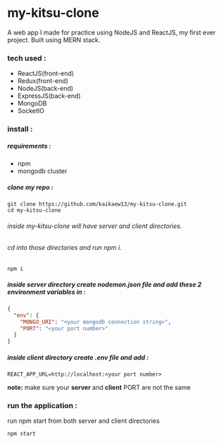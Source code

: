 # my-kitsu-clone

A web app I made for practice using NodeJS and ReactJS, my first ever project.
Built using MERN stack.

### tech used :

- ReactJS(front-end)
- Redux(front-end)
- NodeJS(back-end)
- ExpressJS(back-end)
- MongoDB
- SocketIO

### install :

##### requirements :

- npm
- mongodb cluster

##### clone my repo :

```
git clone https://github.com/kaikaew13/my-kitsu-clone.git
cd my-kitsu-clone
```

###### inside my-kitsu-clone will have server and client directories.

###### cd into those directories and run npm i.

```
npm i
```

##### inside server directory create nodemon.json file and add these 2 environment variables in :

```JSON
{
  "env": {
    "MONGO_URI": "<your mongodb connection string>",
    "PORT": "<your port number>"
  }
}
```

##### inside client directory create .env file and add :

```
REACT_APP_URL=http://localhost:<your port number>
```

**note:** make sure your **server** and **client** PORT are not the same

### run the application :

run npm start from both server and client directories

```
npm start
```
